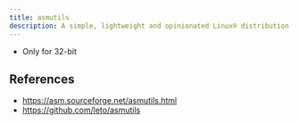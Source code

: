 ```yaml
---
title: asmutils
description: A simple, lightweight and opinionated Linux® distribution based on musl libc and toybox
---
```


- Only for 32-bit

## References
- https://asm.sourceforge.net/asmutils.html
- https://github.com/leto/asmutils
